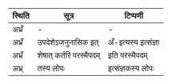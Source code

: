 | स्थिति | सूत्र | टिप्पणी |
| ----- | ------- | ------ |
| अभ्रँ | - | - |
| अभ्रँ | उपदेशेऽजनुनासिक इत् | अँ-इत्यस्य इत्संज्ञा |
| अभ्रँ | शेषात् कर्तरि परस्मैपदम् | इति परस्मैपदम् |
| अभ्र् | तस्य लोपः | इत्संज्ञकस्य लोपः |
